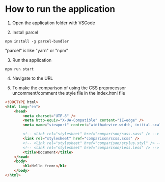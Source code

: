 # How to run the application

1. Open the application folder with VSCode

2. Install parcel
```
npm install -g parcel-bundler
```
"parcel" is like "yarn" or "npm"

3. Run the application
```
npm run start
```
4. Navigate to the URL


5. To make the comparison of using the CSS preprocessor uncomment/comment the style file in the index.html file
```HTML
<!DOCTYPE html>
<html lang="en">
	<head>
		<meta charset="UTF-8" />
		<meta http-equiv="X-UA-Compatible" content="IE=edge" />
		<meta name="viewport" content="width=device-width, initial-scale=1.0" />

		<!-- <link rel="stylesheet" href="comparison/sass.sass" /> -->
		<link rel="stylesheet" href="comparison/scss.scss" />
		<!-- <link rel="stylesheet" href="comparison/stylus.styl" /> -->
		<!-- <link rel="stylesheet" href="comparison/less.less" /> -->
		<title>Document</title>
	</head>
	<body>
		<h1>Hello from:</h1>
	</body>
</html>
```
